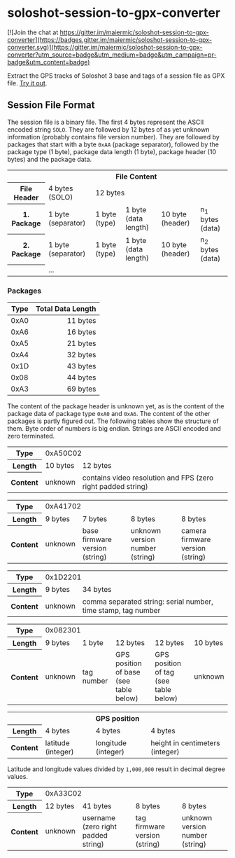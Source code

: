 # soloshot-session-to-gpx-converter

[![Join the chat at https://gitter.im/maiermic/soloshot-session-to-gpx-converter](https://badges.gitter.im/maiermic/soloshot-session-to-gpx-converter.svg)](https://gitter.im/maiermic/soloshot-session-to-gpx-converter?utm_source=badge&utm_medium=badge&utm_campaign=pr-badge&utm_content=badge)

Extract the GPS tracks of Soloshot 3 base and tags of a session file as GPX file.
[Try it out](https://maiermic.github.io/soloshot-session-to-gpx-converter/index.html).

## Session File Format
The session file is a binary file. The first 4 bytes represent the ASCII encoded string `SOLO`. They are followed by 12 bytes of as yet unknown information (probably contains file version number). They are followed by packages that start with a byte `0xAA` (package separator), followed by the package type (1 byte), package data length (1 byte), package header (10 bytes) and the package data.


<table>
  <tr>
    <th></th>
    <th colspan="5">File Content</th>
  </tr>
  <tr>
    <th>File Header</th>
    <td>4 bytes (SOLO)</td>
    <td colspan="5">12 bytes</td>
  </tr>
  <tr>
    <th>1. Package</th>
    <td>1 byte (separator)</td>
    <td>1 byte (type)</td>
    <td>1 byte (data length)</td>
    <td>10 byte (header)</td>
    <td>n<sub>1</sub> bytes (data)</td>
  </tr>
  <tr>
    <th>2. Package</th>
    <td>1 byte (separator)</td>
    <td>1 byte (type)</td>
    <td>1 byte (data length)</td>
    <td>10 byte (header)</td>
    <td>n<sub>2</sub> bytes (data)</td>
  </tr>
  <tr>
    <th></th>
    <td colspan="5">...</td>
  </tr>
</table>

### Packages

| Type | Total Data Length |
| ---- | ----------------: |
| 0xA0 |          11 bytes |
| 0xA6 |          16 bytes |
| 0xA5 |          21 bytes |
| 0xA4 |          32 bytes |
| 0x1D |          43 bytes |
| 0x08 |          44 bytes |
| 0xA3 |          69 bytes |

The content of the package header is unknown yet, as is the content of the package data of package type `0xA0` and `0xA6`. The content of the other packages is partly figured out. The following tables show the structure of them. Byte order of numbers is big endian. Strings are ASCII encoded and zero terminated.

<table>
    <tr>
        <th>Type</th>
        <td colspan="2">0xA50C02</td>
    </tr>
    <tr>
        <th>Length</th>
        <td>10 bytes</td>
        <td>12 bytes</td>
    </tr>
    <tr>
        <th>Content</th>
        <td>unknown</td>
        <td>contains video resolution and FPS (zero right padded string)</td>
    </tr>
</table>


<table>
    <tr>
        <th>Type</th>
        <td colspan="4">0xA41702</td>
    </tr>
    <tr>
        <th>Length</th>
        <td>9 bytes</td>
        <td>7 bytes</td>
        <td>8 bytes</td>
        <td>8 bytes</td>
    </tr>
    <tr>
        <th>Content</th>
        <td>unknown</td>
        <td>base firmware version (string)</td>
        <td>unknown version number (string)</td>
        <td>camera firmware version (string)</td>
    </tr>
</table>

<table>
    <tr>
        <th>Type</th>
        <td colspan="2">0x1D2201</td>
    </tr>
    <tr>
        <th>Length</th>
        <td>9 bytes</td>
        <td>34 bytes</td>
    </tr>
    <tr>
        <th>Content</th>
        <td>unknown</td>
        <td>comma separated string: serial number, time stamp, tag number</td>
    </tr>
</table>

<table>
    <tr>
        <th>Type</th>
        <td colspan="5">0x082301</td>
    </tr>
    <tr>
        <th>Length</th>
        <td>9 bytes</td>
        <td>1 byte</td>
        <td>12 bytes</td>
        <td>12 bytes</td>
        <td>10 bytes</td>
    </tr>
    <tr>
        <th>Content</th>
        <td>unknown</td>
        <td>tag number</td>
        <td>GPS position of base (see table below)</td>
        <td>GPS position of tag (see table below)</td>
        <td>unknown</td>
    </tr>
</table>

<table>
    <tr>
        <th colspan="4">GPS position</th>
    </tr>
    <tr>
        <th>Length</th>
        <td>4 bytes</td>
        <td>4 bytes</td>
        <td>4 bytes</td>
    </tr>
    <tr>
        <th>Content</th>
        <td>latitude (integer)</td>
        <td>longitude (integer)</td>
        <td>height in centimeters (integer)</td>
    </tr>
</table>

Latitude and longitude values divided by `1,000,000` result in decimal degree values.

<table>
    <tr>
        <th>Type</th>
        <td colspan="4">0xA33C02</td>
    </tr>
    <tr>
        <th>Length</th>
        <td>12 bytes</td>
        <td>41 bytes</td>
        <td>8 bytes</td>
        <td>8 bytes</td>
    </tr>
    <tr>
        <th>Content</th>
        <td>unknown</td>
        <td>username (zero right padded string)</td>
        <td>tag firmware version (string)</td>
        <td>unknown version number (string)</td>
    </tr>
</table>
